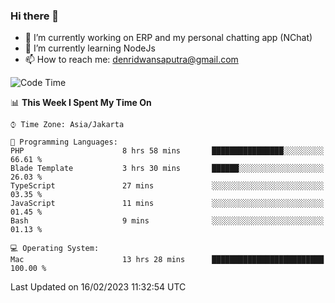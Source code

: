### Hi there 👋

- 🔭 I’m currently working on ERP and my personal chatting app (NChat)
- 🌱 I’m currently learning NodeJs
- 📫 How to reach me: denridwansaputra@gmail.com


<!--START_SECTION:waka-->
![Code Time](http://img.shields.io/badge/Code%20Time-2%2C644%20hrs%2015%20mins-blue)

📊 **This Week I Spent My Time On** 

```text
⌚︎ Time Zone: Asia/Jakarta

💬 Programming Languages: 
PHP                      8 hrs 58 mins       ████████████████░░░░░░░░░   66.61 % 
Blade Template           3 hrs 30 mins       ██████░░░░░░░░░░░░░░░░░░░   26.03 % 
TypeScript               27 mins             ░░░░░░░░░░░░░░░░░░░░░░░░░   03.35 % 
JavaScript               11 mins             ░░░░░░░░░░░░░░░░░░░░░░░░░   01.45 % 
Bash                     9 mins              ░░░░░░░░░░░░░░░░░░░░░░░░░   01.13 % 

💻 Operating System: 
Mac                      13 hrs 28 mins      █████████████████████████   100.00 % 

```


 Last Updated on 16/02/2023 11:32:54 UTC
<!--END_SECTION:waka-->
